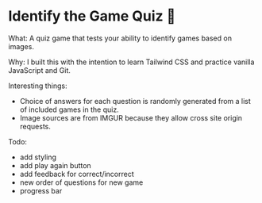 # Identify the Game Quiz 👾

What:
A quiz game that tests your ability to identify games based on images.

Why:
I built this with the intention to learn Tailwind CSS and practice vanilla JavaScript and Git.

Interesting things:
- Choice of answers for each question is randomly generated from a list of included games in the quiz.
- Image sources are from IMGUR because they allow cross site origin requests.


Todo:
- add styling
- add play again button
- add feedback for correct/incorrect
- new order of questions for new game
- progress bar 
